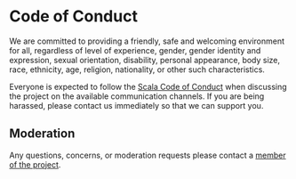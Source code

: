 # Code of Conduct

We are committed to providing a friendly, safe and welcoming environment for all, regardless of level of experience, gender, gender identity and expression, sexual orientation, disability, personal appearance, body size, race, ethnicity, age, religion, nationality, or other such characteristics.

Everyone is expected to follow the [Scala Code of Conduct] when discussing the project on the available communication channels. If you are being harassed, please contact us immediately so that we can support you.

## Moderation

Any questions, concerns, or moderation requests please contact a [member of the project][moderators].

[Scala Code of Conduct]: https://http4s.org/code-of-conduct/
[moderators]: https://http4s.org/code-of-conduct/#moderation
